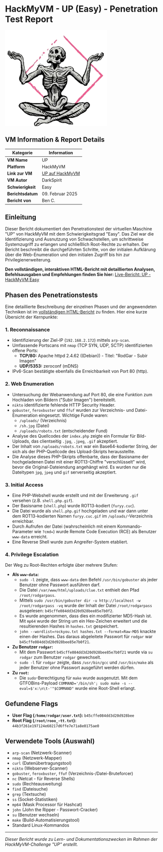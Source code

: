 # HackMyVM - UP (Easy) - Penetration Test Report

![UP VM Logo](Up.png)

## VM Information & Report Details

| Kategorie        | Information                                                              |
|------------------|--------------------------------------------------------------------------|
| **VM Name**      | UP                                                                       |
| **Platform**     | HackMyVM                                                                 |
| **Link zur VM**  | [UP auf HackMyVM](https://hackmyvm.eu/machines/machine.php?vm=up)          |
| **VM Autor**     | DarkSpirit                                                               |
| **Schwierigkeit**| Easy                                                                     |
| **Berichtsdatum**| 09. Februar 2025                                                           |
| **Bericht von**  | Ben C.                                                              |

## Einleitung

Dieser Bericht dokumentiert den Penetrationstest der virtuellen Maschine "UP" von HackMyVM mit dem Schwierigkeitsgrad "Easy". Das Ziel war die Identifizierung und Ausnutzung von Schwachstellen, um schrittweise Systemzugriff zu erlangen und schließlich Root-Rechte zu erhalten. Der Bericht beschreibt die durchgeführten Schritte, von der initialen Aufklärung über die Web-Enumeration und den initialen Zugriff bis hin zur Privilegienerweiterung.

**Den vollständigen, interaktiven HTML-Bericht mit detaillierten Analysen, Befehlsausgaben und Empfehlungen finden Sie hier:**
[Live-Bericht: UP - HackMyVM Easy](https://alientec1908.github.io/UP_HackMyVM_Easy/)

## Phasen des Penetrationstests

Eine detaillierte Beschreibung der einzelnen Phasen und der angewendeten Techniken ist im [vollständigen HTML-Bericht](https://alientec1908.github.io/UP_HackMyVM_Easy/) zu finden. Hier eine kurze Übersicht der Kernpunkte:

### 1. Reconnaissance
- Identifizierung der Ziel-IP (`192.168.2.172`) mittels `arp-scan`.
- Umfassende Portscans mit `nmap` (TCP SYN, UDP, SCTP) identifizierten offene Ports:
  - **TCP/80:** Apache httpd 2.4.62 ((Debian)) - Titel: "RodGar - Subir Imagen"
  - **UDP/5353:** zeroconf (mDNS)
- IPv6-Scan bestätigte ebenfalls die Erreichbarkeit von Port 80 (http).

### 2. Web Enumeration
- Untersuchung der Webanwendung auf Port 80, die eine Funktion zum Hochladen von Bildern ("Subir Imagen") bereitstellt.
- `nikto` identifizierte fehlende HTTP Security Header.
- `gobuster`, `feroxbuster` und `ffuf` wurden zur Verzeichnis- und Datei-Enumeration eingesetzt. Wichtige Funde waren:
  - `/uploads/` (Verzeichnis)
  - `/sh.jpg` (Datei)
  - `/uploads/robots.txt` (entscheidender Fund)
- Analyse des Quellcodes der `index.php` zeigte ein Formular für Bild-Uploads, das clientseitig `.jpg`, `.jpeg`, `.gif` akzeptiert.
- Der Inhalt von `/uploads/robots.txt` war ein Base64-kodierter String, der sich als der PHP-Quellcode des Upload-Skripts herausstellte.
- Die Analyse dieses PHP-Skripts offenbarte, dass der Basisname der hochgeladenen Datei mit einer ROT13-Chiffre "verschlüsselt" wird, bevor die Original-Dateiendung angehängt wird. Es wurden nur die Dateitypen `jpg`, `jpeg` und `gif` serverseitig akzeptiert.

### 3. Initial Access
- Eine PHP-Webshell wurde erstellt und mit der Erweiterung `.gif` versehen (z.B. `shell.php.gif`).
- Der Basisname (`shell.php`) wurde ROT13-kodiert (`furyy.cuc`).
- Die Datei wurde als `shell.php.gif` hochgeladen und war dann unter dem ROT13-kodierten Namen `furyy.cuc.gif` im `/uploads/`-Verzeichnis erreichbar.
- Durch Aufrufen der Datei (wahrscheinlich mit einem Kommando-Parameter wie `?cmd=`) wurde Remote Code Execution (RCE) als Benutzer `www-data` erreicht.
- Eine Reverse Shell wurde zum Angreifer-System etabliert.

### 4. Privilege Escalation
Der Weg zu Root-Rechten erfolgte über mehrere Stufen:
- **Als `www-data`:**
    - `sudo -l` zeigte, dass `www-data` den Befehl `/usr/bin/gobuster` als jeder Benutzer ohne Passwort ausführen darf.
    - Die Datei `/var/www/html/uploads/clue.txt` enthielt den Pfad `/root/rodgarpass`.
    - Mittels `sudo /usr/bin/gobuster dir -u http://localhost -w /root/rodgarpass -vq` wurde der Inhalt der Datei `/root/rodgarpass` ausgelesen: `b45cffe084dd3d20d928bee85e7b0f2`.
    - Es wurde angenommen, dass dies ein modifizierter MD5-Hash ist. Mit `mp64` wurde der String um ein Hex-Zeichen erweitert und die resultierenden Hashes in `hashes.txt` gespeichert.
    - `john --wordlist=rockyou.txt hashes.txt --format=Raw-MD5` knackte einen der Hashes. Das daraus abgeleitete Passwort für `rodgar` war `b45cffe084dd3d20d928bee85e7b0f21`.
- **Zu Benutzer `rodgar`:**
    - Mit dem Passwort `b45cffe084dd3d20d928bee85e7b0f21` wurde via `su rodgar` zum Benutzer `rodgar` gewechselt.
    - `sudo -l` für `rodgar` zeigte, dass `/usr/bin/gcc` und `/usr/bin/make` als jeder Benutzer ohne Passwort ausgeführt werden dürfen.
- **Zu `root`:**
    - Die `sudo`-Berechtigung für `make` wurde ausgenutzt. Mit dem GTFOBins-Payload `COMMAND='/bin/sh'; sudo make -s --eval=$'x:\n\t-'"$COMMAND"` wurde eine Root-Shell erlangt.

## Gefundene Flags

- **User Flag (`/home/rodgar/user.txt`):** `b45cffe084dd3d20d928bee`
- **Root Flag (`/root/rooo_-tt.txt`):** `44b3f261e197124e60217d6ffe7e71a8e0175ae0`

## Verwendete Tools (Auswahl)

- `arp-scan` (Netzwerk-Scanner)
- `nmap` (Netzwerk-Mapper)
- `curl` (Datenübertragungstool)
- `nikto` (Webserver-Scanner)
- `gobuster`, `feroxbuster`, `ffuf` (Verzeichnis-/Datei-Bruteforcer)
- `nc` (Netcat - für Reverse Shells)
- `sudo` (Rechteausweitung)
- `find` (Dateisuche)
- `grep` (Textsuche)
- `ss` (Socket-Statistiken)
- `mp64` (Mask Processor für Hashcat)
- `john` (John the Ripper - Passwort-Cracker)
- `su` (Benutzer wechseln)
- `make` (Build-Automatisierungstool)
- Standard Linux-Kommandos

---
*Dieser Bericht wurde zu Lern- und Dokumentationszwecken im Rahmen der HackMyVM-Challenge "UP" erstellt.*
